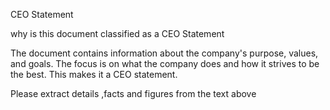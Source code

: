 

CEO Statement

why is this document classified as a CEO Statement

The document contains information about the company's purpose, values, and goals. The focus is on what the company does and how it strives to be the best. This makes it a CEO statement.



Please extract details ,facts and figures from the text above


